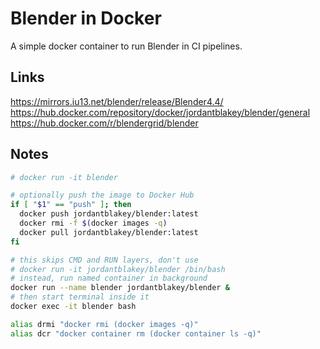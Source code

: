 # Blender in Docker

A simple docker container to run Blender in CI pipelines.

## Links

<https://mirrors.iu13.net/blender/release/Blender4.4/>
<https://hub.docker.com/repository/docker/jordantblakey/blender/general>
<https://hub.docker.com/r/blendergrid/blender>

## Notes

```sh
# docker run -it blender

# optionally push the image to Docker Hub
if [ "$1" == "push" ]; then
  docker push jordantblakey/blender:latest
  docker rmi -f $(docker images -q)
  docker pull jordantblakey/blender:latest
fi

# this skips CMD and RUN layers, don't use
# docker run -it jordantblakey/blender /bin/bash
# instead, run named container in background
docker run --name blender jordantblakey/blender &
# then start terminal inside it
docker exec -it blender bash

alias drmi "docker rmi (docker images -q)"
alias dcr "docker container rm (docker container ls -q)"

```
